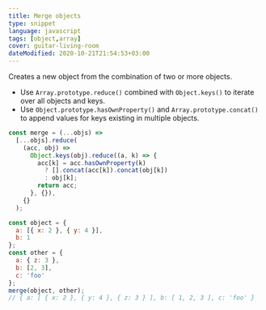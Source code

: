 ```yaml
---
title: Merge objects
type: snippet
language: javascript
tags: [object,array]
cover: guitar-living-room
dateModified: 2020-10-21T21:54:53+03:00
---
```


Creates a new object from the combination of two or more objects.

- Use `Array.prototype.reduce()` combined with `Object.keys()` to iterate over all objects and keys.
- Use `Object.prototype.hasOwnProperty()` and `Array.prototype.concat()` to append values for keys existing in multiple objects.

```js
const merge = (...objs) =>
  [...objs].reduce(
    (acc, obj) =>
      Object.keys(obj).reduce((a, k) => {
        acc[k] = acc.hasOwnProperty(k)
          ? [].concat(acc[k]).concat(obj[k])
          : obj[k];
        return acc;
      }, {}),
    {}
  );
```

```js
const object = {
  a: [{ x: 2 }, { y: 4 }],
  b: 1
};
const other = {
  a: { z: 3 },
  b: [2, 3],
  c: 'foo'
};
merge(object, other);
// { a: [ { x: 2 }, { y: 4 }, { z: 3 } ], b: [ 1, 2, 3 ], c: 'foo' }
```
